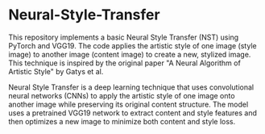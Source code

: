 # Neural-Style-Transfer
This repository implements a basic Neural Style Transfer (NST) using PyTorch and VGG19. The code applies the artistic style of one image (style image) to another image (content image) to create a new, stylized image. This technique is inspired by the original paper "A Neural Algorithm of Artistic Style" by Gatys et al.

Neural Style Transfer is a deep learning technique that uses convolutional neural networks (CNNs) to apply the artistic style of one image onto another image while preserving its original content structure. The model uses a pretrained VGG19 network to extract content and style features and then optimizes a new image to minimize both content and style loss.
